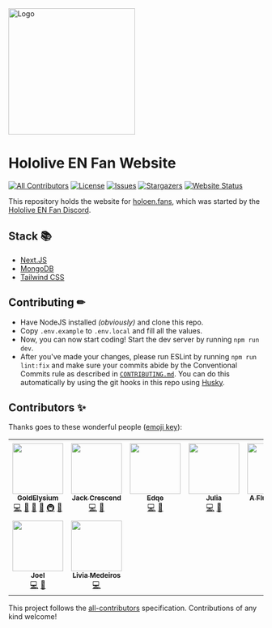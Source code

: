 <!-- markdownlint-disable -->
<img src="https://holoen.fans/img/logo.png" alt="Logo" width="250" />
<!-- markdownlint-restore -->

# Hololive EN Fan Website

[![All Contributors](https://img.shields.io/github/all-contributors/GoldElysium/hefs-website?style=flat-square)](#contributors-)
[![License](https://img.shields.io/github/license/GoldElysium/hefs-website?style=flat-square)](https://github.com/GoldElysium/hefs-website/blob/master/LICENSE)
[![Issues](https://img.shields.io/github/issues/GoldElysium/hefs-website?style=flat-square)](https://github.com/GoldElysium/hefs-website/issues)
[![Stargazers](https://img.shields.io/github/stars/GoldElysium/hefs-website?style=flat-square)](https://github.com/GoldElysium/hefs-website/stargazers)
[![Website Status](https://img.shields.io/website?style=flat-square&url=https%3A%2F%2Fholoen.fans)](https://holoen.fans)

This repository holds the website for [holoen.fans](https://holoen.fans), which was started by the [Hololive EN Fan Discord](https://discord.gg/holoenfans).

## Stack 📚

* [Next.JS](https://nextjs.org)
* [MongoDB](http://mongodb.com/)
* [Tailwind CSS](https://tailwindcss.com/)

## Contributing ✏

* Have NodeJS installed *(obviously)* and clone this repo.
* Copy `.env.example` to `.env.local` and fill all the values.
* Now, you can now start coding! Start the dev server by running `npm run dev`.
* After you've made your changes, please run ESLint by running `npm run lint:fix` and make sure your commits abide by the Conventional Commits rule as described in [`CONTRIBUTING.md`](https://github.com/GoldElysium/hefs-website/blob/master/CONTRIBUTING.md). You can do this automatically by using the git hooks in this repo using [Husky](https://github.com/typicode/husky).

## Contributors ✨

Thanks goes to these wonderful people ([emoji key](https://allcontributors.org/docs/en/emoji-key)):

<!-- ALL-CONTRIBUTORS-LIST:START - Do not remove or modify this section -->
<!-- prettier-ignore-start -->
<!-- markdownlint-disable -->
<table>
  <tr>
    <td align="center"><a href="https://discord.gg/HoloRes"><img src="https://avatars.githubusercontent.com/u/48455312?v=4?s=100" width="100px;" alt=""/><br /><sub><b>GoldElysium</b></sub></a><br /><a href="https://github.com/GoldElysium/hefs-website/commits?author=GoldElysium" title="Code">💻</a> <a href="https://github.com/GoldElysium/hefs-website/commits?author=GoldElysium" title="Documentation">📖</a> <a href="#design-GoldElysium" title="Design">🎨</a> <a href="#maintenance-GoldElysium" title="Maintenance">🚧</a> <a href="#infra-GoldElysium" title="Infrastructure (Hosting, Build-Tools, etc)">🚇</a> <a href="https://github.com/GoldElysium/hefs-website/pulls?q=is%3Apr+reviewed-by%3AGoldElysium" title="Reviewed Pull Requests">👀</a></td>
    <td align="center"><a href="https://github.com/JackCrescend"><img src="https://avatars.githubusercontent.com/u/33298232?v=4?s=100" width="100px;" alt=""/><br /><sub><b>Jack Crescend</b></sub></a><br /><a href="https://github.com/GoldElysium/hefs-website/commits?author=JackCrescend" title="Code">💻</a> <a href="#design-JackCrescend" title="Design">🎨</a></td>
    <td align="center"><a href="https://edqe.me/"><img src="https://avatars.githubusercontent.com/u/34704796?v=4?s=100" width="100px;" alt=""/><br /><sub><b>Edqe</b></sub></a><br /><a href="https://github.com/GoldElysium/hefs-website/commits?author=Edqe14" title="Code">💻</a> <a href="https://github.com/GoldElysium/hefs-website/commits?author=Edqe14" title="Documentation">📖</a></td>
    <td align="center"><a href="https://github.com/K4rakara"><img src="https://avatars.githubusercontent.com/u/40474474?v=4?s=100" width="100px;" alt=""/><br /><sub><b>Julia</b></sub></a><br /><a href="https://github.com/GoldElysium/hefs-website/commits?author=K4rakara" title="Code">💻</a> <a href="#design-K4rakara" title="Design">🎨</a></td>
    <td align="center"><a href="https://github.com/koleare"><img src="https://avatars.githubusercontent.com/u/84549008?v=4?s=100" width="100px;" alt=""/><br /><sub><b>A Fluffy Koala</b></sub></a><br /><a href="https://github.com/GoldElysium/hefs-website/commits?author=koleare" title="Code">💻</a></td>
    <td align="center"><a href="https://github.com/Toranteru"><img src="https://avatars.githubusercontent.com/u/102710095?v=4?s=100" width="100px;" alt=""/><br /><sub><b>Toranteru</b></sub></a><br /><a href="https://github.com/GoldElysium/hefs-website/commits?author=Toranteru" title="Code">💻</a></td>
    <td align="center"><a href="https://renovate.whitesourcesoftware.com/"><img src="https://avatars.githubusercontent.com/u/25180681?v=4?s=100" width="100px;" alt=""/><br /><sub><b>WhiteSource Renovate</b></sub></a><br /><a href="#maintenance-renovate-bot" title="Maintenance">🚧</a></td>
  </tr>
  <tr>
    <td align="center"><a href="https://github.com/waylaidwanderer"><img src="https://avatars.githubusercontent.com/u/2882110?v=4?s=100" width="100px;" alt=""/><br /><sub><b>Joel</b></sub></a><br /><a href="https://github.com/GoldElysium/hefs-website/commits?author=waylaidwanderer" title="Code">💻</a> <a href="#design-waylaidwanderer" title="Design">🎨</a></td>
    <td align="center"><a href="https://github.com/LiviaMedeiros"><img src="https://avatars.githubusercontent.com/u/74449973?v=4?s=100" width="100px;" alt=""/><br /><sub><b>Livia Medeiros</b></sub></a><br /><a href="https://github.com/GoldElysium/hefs-website/commits?author=LiviaMedeiros" title="Code">💻</a></td>
  </tr>
</table>

<!-- markdownlint-restore -->
<!-- prettier-ignore-end -->

<!-- ALL-CONTRIBUTORS-LIST:END -->

This project follows the [all-contributors](https://github.com/all-contributors/all-contributors) specification. Contributions of any kind welcome!

